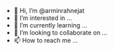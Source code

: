 - 👋 Hi, I’m @arminrahnejat
- 👀 I’m interested in ...
- 🌱 I’m currently learning ...
- 💞️ I’m looking to collaborate on ...
- 📫 How to reach me ...

<!---
arminrahnejat/arminrahnejat is a ✨ special ✨ repository because its `README.md` (this file) appears on your GitHub profile.
You can click the Preview link to take a look at your changes.
--->
